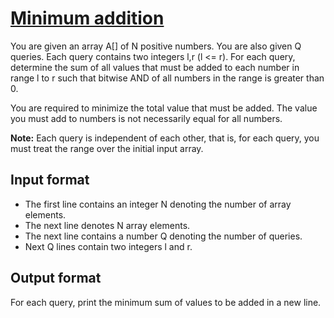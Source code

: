 # [Minimum addition][link]

You are given an array A[] of N positive numbers. You are also given Q queries. Each query contains two integers l,r (l <= r). For each query, determine the sum of all values that must be added to each number in range l to r such that bitwise AND of all numbers in the range is greater than 0.

You are required to minimize the total value that must be added. The value you must add to numbers is not necessarily equal for all numbers.

**Note:** Each query is independent of each other, that is, for each query, you must treat the range over the initial input array.

## Input format

- The first line contains an integer N denoting the number of array elements.
- The next line denotes N array elements.
- The next line contains a number Q denoting the number of queries.
- Next Q lines contain two integers l and r.

## Output format

For each query, print the minimum sum of values to be added in a new line.

[link]: https://www.hackerearth.com/practice/basic-programming/bit-manipulation/basics-of-bit-manipulation/practice-problems/algorithm/min-addition-3f8d2dea/
